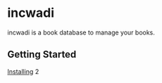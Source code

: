 # incwadi

incwadi is a book database to manage your books.

## Getting Started

[Installing](https://github.com/incwadi-warehouse/docu)
2
